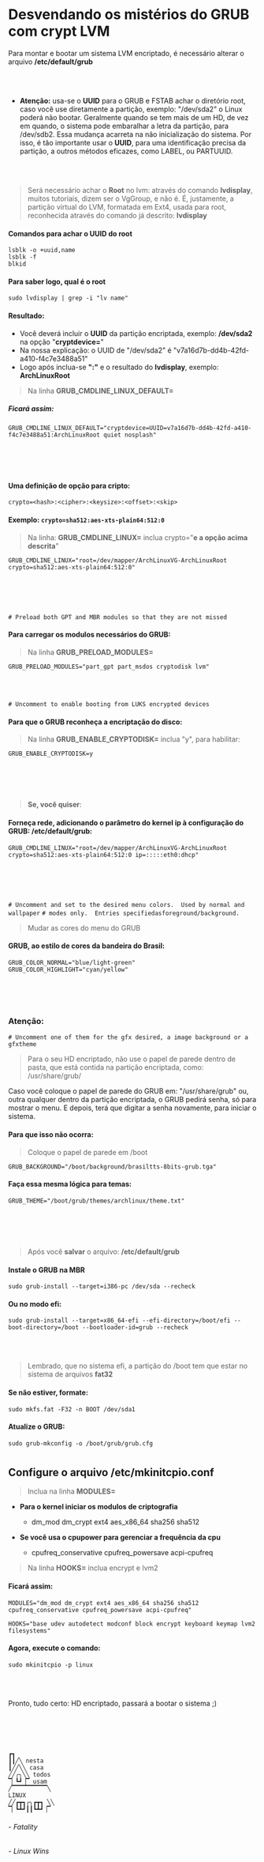 # Desvendando os mistérios do GRUB com crypt LVM

Para montar e bootar um sistema LVM encriptado, é necessário alterar o arquivo **/etc/default/grub**
    
<br></br>

- **Atenção:** usa-se o **UUID** para o GRUB e FSTAB achar o diretório root, caso você use diretamente a partição, exemplo: "/dev/sda2" o Linux poderá não bootar. Geralmente quando se tem mais de um HD, de vez em quando, o sistema pode embaralhar a letra da partição, para /dev/sdb2. Essa mudança acarreta na não inicialização do sistema. Por isso, é tão importante usar o **UUID**, para uma identificação precisa da partição, a outros métodos eficazes, como LABEL, ou PARTUUID.

<br></br>

> Será necessário achar o **Root** no lvm: através do comando **lvdisplay**, muitos tutoriais, dizem ser o VgGroup, e não é. É, justamente, a partição virtual do LVM, formatada em Ext4, usada para root, reconhecida através do comando já descrito: **lvdisplay**

#### Comandos para achar o UUID do root

```
lsblk -o +uuid,name
lsblk -f
blkid
```

#### Para saber logo, qual é o root
`sudo lvdisplay | grep -i "lv name"`

#### Resultado:

- Você deverá incluir o **UUID** da partição encriptada, exemplo: **/dev/sda2** na opção "**cryptdevice=**"
- Na nossa explicação: o UUID de "/dev/sda2" é "v7a16d7b-dd4b-42fd-a410-f4c7e3488a51"
- Logo após inclua-se **":"** e o resultado do **lvdisplay**, exemplo: **ArchLinuxRoot**

> Na linha **GRUB_CMDLINE_LINUX_DEFAULT=**

##### Ficará assim:

````
GRUB_CMDLINE_LINUX_DEFAULT="cryptdevice=UUID=v7a16d7b-dd4b-42fd-a410-f4c7e3488a51:ArchLinuxRoot quiet nosplash"
````

<br></br>

#
#### Uma definição de opção para cripto:

    crypto=<hash>:<cipher>:<keysize>:<offset>:<skip>

#### Exemplo: `crypto=sha512:aes-xts-plain64:512:0`

> Na linha: **GRUB_CMDLINE_LINUX=** inclua crypto="**e a opção acima descrita**"

    GRUB_CMDLINE_LINUX="root=/dev/mapper/ArchLinuxVG-ArchLinuxRoot crypto=sha512:aes-xts-plain64:512:0"

<br></br>

#
`# Preload both GPT and MBR modules so that they are not missed`

#### Para carregar os modulos necessários do GRUB:

> Na linha **GRUB_PRELOAD_MODULES=**

    GRUB_PRELOAD_MODULES="part_gpt part_msdos cryptodisk lvm"

<br></br>


`# Uncomment to enable booting from LUKS encrypted devices`

#### Para que o GRUB reconheça a encriptação do disco:

> Na linha **GRUB_ENABLE_CRYPTODISK=** inclua "y", para habilitar:

    GRUB_ENABLE_CRYPTODISK=y

<br></br>

#
> **Se, você quiser**:

#### Forneça rede, adicionando o parâmetro do kernel ip à configuração do GRUB: /etc/default/grub:

    GRUB_CMDLINE_LINUX="root=/dev/mapper/ArchLinuxVG-ArchLinuxRoot crypto=sha512:aes-xts-plain64:512:0 ip=:::::eth0:dhcp"

<br></br>

#
`# Uncomment and set to the desired menu colors.  Used by normal and wallpaper`
`# modes only.  Entries specifiedasforeground/background.`

> Mudar as cores do menu do GRUB

#### GRUB, ao estilo de cores da bandeira do **Brasil:**

````
GRUB_COLOR_NORMAL="blue/light-green"
GRUB_COLOR_HIGHLIGHT="cyan/yellow"
````

<br></br>

#
### Atenção:

`# Uncomment one of them for the gfx desired, a image background or a gfxtheme`

 > Para o seu HD encriptado, não use o papel de parede dentro de pasta, que está contida na partição encriptada, como: /usr/share/grub/
 
 Caso você coloque o papel de parede do GRUB em: "/usr/share/grub" ou, outra qualquer dentro da partição encriptada, o GRUB pedirá senha, só para mostrar o menu. E depois, terá que digitar a senha novamente, para iniciar o sistema.
 
 #### Para que isso não ocorra:
 
 > Coloque o papel de parede em /boot

    GRUB_BACKGROUND="/boot/background/brasiltts-8bits-grub.tga"

#### Faça essa mesma lógica para temas:

    GRUB_THEME="/boot/grub/themes/archlinux/theme.txt"


<br></br>

#
> Após você **salvar** o arquivo: **/etc/default/grub**


#### Instale o GRUB na MBR

    sudo grub-install --target=i386-pc /dev/sda --recheck 

#### Ou no modo efi:

    sudo grub-install --target=x86_64-efi --efi-directory=/boot/efi --boot-directory=/boot --bootloader-id=grub --recheck

<br></br>

> Lembrado, que no sistema efi, a partição do /boot tem que estar no sistema de arquivos **fat32**

#### Se não estiver, formate:

    sudo mkfs.fat -F32 -n BOOT /dev/sda1


#### Atualize o GRUB:

    sudo grub-mkconfig -o /boot/grub/grub.cfg
 
#

## Configure o arquivo /etc/mkinitcpio.conf

 > Inclua na linha **MODULES=**

- **Para o kernel iniciar os modulos de criptografia**
  - dm_mod dm_crypt ext4 aes_x86_64 sha256 sha512

- **Se você usa o cpupower para gerenciar a frequência da cpu**
  - cpufreq_conservative cpufreq_powersave acpi-cpufreq

> Na linha **HOOKS=** inclua  encrypt e lvm2


#### Ficará assim:

````
MODULES="dm_mod dm_crypt ext4 aes_x86_64 sha256 sha512 cpufreq_conservative cpufreq_powersave acpi-cpufreq"

HOOKS="base udev autodetect modconf block encrypt keyboard keymap lvm2 filesystems"
````
#### Agora, execute o comando: 

`sudo mkinitcpio -p linux`

<br></br>

Pronto, tudo certo: HD encriptado, passará a bootar o sistema ;)
#

<br></br>

```
┏┓
┃┃╱╲ nesta
┃╱╱╲╲ casa
╱╱╭╮╲╲ todos
▔▏┗┛▕▔ usam
╱▔▔▔▔▔▔▔▔▔▔╲
LINUX
╱╱┏┳┓╭╮┏┳┓ ╲╲
▔▏┗┻┛┃┃┗┻┛▕▔
```

###### - Fatality
###### - Linux Wins







